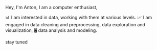 Hey, I'm Anton, I am a computer enthusiast,

📊 I am interested in data, working with them at various levels.
📈 I am engaged in data cleaning and preprocessing, data exploration and visualization, 
🖥️ data analysis and modeling. 

stay tuned

<!---
antonzhila/antonzhila is a ✨ special ✨ repository because its `README.md` (this file) appears on your GitHub profile.
You can click the Preview link to take a look at your changes.
--->
